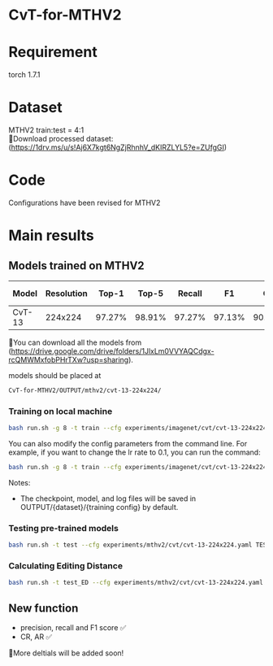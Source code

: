# CvT-for-MTHV2

# Requirement
  torch 1.7.1

# Dataset
  MTHV2 train:test = 4:1  
  :link:Download processed dataset:(https://1drv.ms/u/s!Aj6X7kgt6NgZjRhnhV_dKIRZLYL5?e=ZUfgGI)
  
# Code
  Configurations have been revised for MTHV2
  
# Main results
## Models trained on MTHV2
| Model  | Resolution | Top-1    | Top-5  | Recall |  F1   |  CR  |  AR  |1-N.E.D|
|--------|------------|-------   |--------|------- |-------|------|------|-------|
| CvT-13 | 224x224    | 97.27%   | 98.91% | 97.27% |97.13% |90.13%|90.07%|90.09% |

:link:You can download all the models from (https://drive.google.com/drive/folders/1JlxLm0VVYAQCdgx-rcQMWMxfobPHrTXw?usp=sharing).  

models should be placed at 

``` sh
CvT-for-MTHV2/OUTPUT/mthv2/cvt-13-224x224/
```

### Training on local machine

``` sh
bash run.sh -g 8 -t train --cfg experiments/imagenet/cvt/cvt-13-224x224.yaml
```

You can also modify the config parameters from the command line. For example, if you want to change the lr rate to 0.1, you can run the command:
``` sh
bash run.sh -g 8 -t train --cfg experiments/imagenet/cvt/cvt-13-224x224.yaml TRAIN.LR 0.1
```

Notes:
- The checkpoint, model, and log files will be saved in OUTPUT/{dataset}/{training config} by default.

### Testing pre-trained models
``` sh
bash run.sh -t test --cfg experiments/mthv2/cvt/cvt-13-224x224.yaml TEST.MODEL_FILE OUTPUT/mthv2/cvt-13-224x224/model_best.pth
```
  
### Calculating Editing Distance
``` sh
bash run.sh -t test_ED --cfg experiments/mthv2/cvt/cvt-13-224x224.yaml TEST.MODEL_FILE OUTPUT/mthv2/cvt-13-224x224/model_best.pth
```
  
## New function
* precision, recall and F1 score :white_check_mark:
* CR, AR :white_check_mark:

:cherries:More deltials will be added soon!
